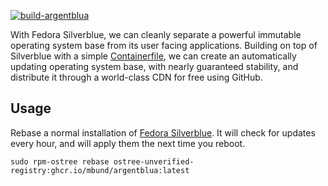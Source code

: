[![build-argentblua](https://github.com/mbund/argentblua/actions/workflows/build.yaml/badge.svg)](https://github.com/mbund/argentblua/actions/workflows/build.yaml)

With Fedora Silverblue, we can cleanly separate a powerful immutable operating system base from its user facing applications. Building on top of Silverblue with a simple [Containerfile](Containerfile), we can create an automatically updating operating system base, with nearly guaranteed stability, and distribute it through a world-class CDN for free using GitHub.

## Usage

Rebase a normal installation of [Fedora Silverblue](https://silverblue.fedoraproject.org). It will check for updates every hour, and will apply them the next time you reboot.

```
sudo rpm-ostree rebase ostree-unverified-registry:ghcr.io/mbund/argentblua:latest
```
